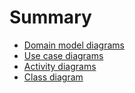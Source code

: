 # Summary

* [Domain model diagrams](01-DomainModel.md)
* [Use case diagrams](02-UseCases.md)
* [Activity diagrams](03-ActivityDiagrams.md)
* [Class diagram](04-ClassDiagram.md)
